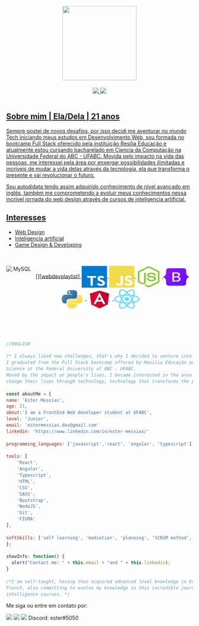 <div align="center"> <img src="https://user-images.githubusercontent.com/87023023/178999455-77c22620-693b-4a2c-9a14-78b78228894c.png" width="200" height="200"> </div>

<br>

<div align="center">
  <a href="https://github.com/est8r">
  <img height="150em" src="https://github-readme-stats.vercel.app/api?username=est8r&show_icons=true&theme=dracula&include_all_commits=true"/> 
  <img height="150em" src="https://github-readme-stats.vercel.app/api/top-langs/?username=est8r&layout=compact&langs_count=7&theme=dracula"/>
</div>

  <br>
  
  ## Sobre mim | Ela/Dela | 21 anos
  Sempre gostei de novos desafios, por isso decidi me aventurar no mundo Tech iniciando meus estudos em Desenvolvimento Web, sou
  formada no bootcamp Full Stack oferecido pela instituição Resilia Educação e atualmente estou cursando bacharelado em Ciencia
  da Computação na Universidade Federal do ABC - UFABC.
  Movida pelo impacto na vida das pessoas, me interessei pela área por enxergar possibilidades ilimitadas e incríveis de mudar a
  vida delas através da tecnologia, ela que transforma o presente e vai revolucionar o futuro.

  Sou autodidata tendo assim adquirido conhecimento de nível avançado em inglês, também me comprometendo a evoluir meus
  conhecimentos nessa incrível jornada do web design através de cursos de inteligencia artificial.
  
  ## Interesses
  - Web Design
  - Inteligencia artificial
  - Game Design & Developing
  
 <br>
  <div align="center" style="display: inline_block"><br>
  [<img align="left" alt="MySQL" height="60" width="70" src="https://cdn.jsdelivr.net/gh/devicons/devicon/icons/mysql/mysql-original.svg"" />][webdevplaylist]
  <img align="center" alt="ester-Typescript" height="60" width="70" src="https://raw.githubusercontent.com/devicons/devicon/master/icons/typescript/typescript-original.svg">
  <img align="center" alt="ester-Js" height="60" width="70" src="https://raw.githubusercontent.com/devicons/devicon/master/icons/javascript/javascript-plain.svg">
  <img align="center" alt="ester-React" height="60" width="70" src="https://raw.githubusercontent.com/devicons/devicon/master/icons/nodejs/nodejs-original.svg">
  <img align="center" alt="ester-Bootstrap" height="60" width="70" src="https://raw.githubusercontent.com/devicons/devicon/master/icons/bootstrap/bootstrap-original.svg">
  <img align="center" alt="ester-Python" height="60" width="70" src="https://raw.githubusercontent.com/devicons/devicon/master/icons/python/python-original.svg">
  <img align="center" alt="ester-Angular" height="60" width="70" src="https://raw.githubusercontent.com/devicons/devicon/master/icons/angular/angular-original.svg">
  <!-- <img align="center" alt="ester-csharp" height="60" width="70" src="https://raw.githubusercontent.com/devicons/devicon/master/icons/csharp/csharp-original.svg"> -->
  <img align="center" alt="ester-react" height="60" width="70" src="https://raw.githubusercontent.com/devicons/devicon/master/icons/react/react-original.svg">
</div>
  
  <br>
  <br>
  <br>
  <br>
  
   
  ```JavaScript
//ENGLISH

/* I always liked new challenges, that's why I decided to venture into the Tech world starting my studies in Web Development,
I graduated from the Full Stack bootcamp offered by Resilia Educação and I'm currently studying a bachelor's degree in Computer
Science at the Federal University of ABC - UFABC.
 Moved by the impact on people's lives, I became interested in the area because I saw unlimited and incredible possibilities to
change their lives through technology, technology that transforms the present and will revolutionize the future. */

const aboutMe = {
  name: 'Ester Messias',
  age: 21,
  about:'I am a FrontEnd Web developer student at UFABC',
  level: 'Junior',
  email: 'estermessias.dev@gmail.com'
  linkedin: 'https://www.linkedin.com/in/ester-messias/'
  
  programming_languages: ['javascript','react', 'angular', 'typescript'],
  
  tools: [
      'React',
      'Angular',
      'Typescript',
      'HTML',
      'CSS',
      'SASS',
      'Bootstrap',
      'NodeJS',
      'Git',
      'FIGMA'
  ],
  
  softSkills: ['self learning', 'mediation', 'planning', 'SCRUM method', 'emotional intelligence', 'organization', 'team work']
};

showInfo: function() {
    alert("Contact me: " + this.email + "and " + this.linkedin);
  }

/*I am self-taught, having thus acquired advanced level knowledge in English, basic II in Spanish and currently learning
French, also committing to evolve my knowledge in this incredible journey of web design through UX/UI and artificial 
intelligence courses. */
```
  
  
  Me siga ou entre em contato por:
  <div >
  <a href="https://instagram.com/est8r" target="_blank"><img src="https://img.shields.io/badge/-Instagram-%23E4405F?style=for-the-badge&logo=instagram&logoColor=white" target="_blank"></a> 
  <a href = "mailto:estermessias.dev@gmail.com"><img src="https://img.shields.io/badge/-Gmail-%23333?style=for-the-badge&logo=gmail&logoColor=white" target="_blank"></a>
  <a href="https://www.linkedin.com/in/ester-messias-08b706177/" target="_blank"><img src="https://img.shields.io/badge/-LinkedIn-%230077B5?style=for-the-badge&logo=linkedin&logoColor=white" target="_blank"></a>
    Discord: ester#5050
  </div>
